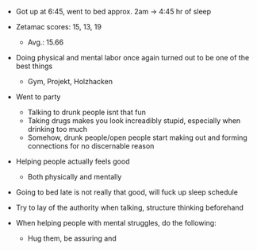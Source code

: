 - Got up at 6:45, went to bed approx. 2am  -> 4:45 hr of sleep
- Zetamac scores: 15, 13, 19
	- Avg.: 15.66

- Doing physical and mental labor once again turned out to be one of the best things
	- Gym, Projekt, Holzhacken
- Went to party
	- Talking to drunk people isnt that fun
	- Taking drugs makes you look increadibly stupid, especially when drinking too much
	- Somehow, drunk people/open people start making out and forming connections for no discernable reason
- Helping people actually feels good
	- Both physically and mentally
- Going to bed late is not really that good, will fuck up sleep schedule

- Try to lay of the authority when talking, structure thinking beforehand
- When helping people with mental struggles, do the following:
	- Hug them, be assuring and 